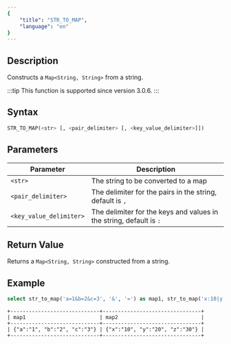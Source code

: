 ```yaml
---
{
    "title": "STR_TO_MAP",
    "language": "en"
}
---
```


<!-- 
Licensed to the Apache Software Foundation (ASF) under one
or more contributor license agreements.  See the NOTICE file
distributed with this work for additional information
regarding copyright ownership.  The ASF licenses this file
to you under the Apache License, Version 2.0 (the
"License"); you may not use this file except in compliance
with the License.  You may obtain a copy of the License at

  http://www.apache.org/licenses/LICENSE-2.0

Unless required by applicable law or agreed to in writing,
software distributed under the License is distributed on an
"AS IS" BASIS, WITHOUT WARRANTIES OR CONDITIONS OF ANY
KIND, either express or implied.  See the License for the
specific language governing permissions and limitations
under the License.
-->

## Description

Constructs a `Map<String, String>` from a string.

:::tip
This function is supported since version 3.0.6.
:::

## Syntax

```sql
STR_TO_MAP(<str> [, <pair_delimiter> [, <key_value_delimiter>]])
```

## Parameters

| Parameter | Description |
| -- | -- |
| `<str>` | The string to be converted to a map |
| `<pair_delimiter>` | The delimiter for the pairs in the string, default is `,` |
| `<key_value_delimiter>` | The delimiter for the keys and values in the string, default is `:` |

## Return Value

Returns a `Map<String, String>` constructed from a string.

## Example

```sql
select str_to_map('a=1&b=2&c=3', '&', '=') as map1, str_to_map('x:10|y:20|z:30', '|', ':') as map2;
```

```text
+-----------------------------+--------------------------------+
| map1                        | map2                           |
+-----------------------------+--------------------------------+
| {"a":"1", "b":"2", "c":"3"} | {"x":"10", "y":"20", "z":"30"} |
+-----------------------------+--------------------------------+
```
